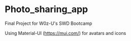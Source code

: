 # Photo_sharing_app
Final Project for W0z-U's SWD Bootcamp


Using Material-UI (https://mui.com/) for avatars and icons
